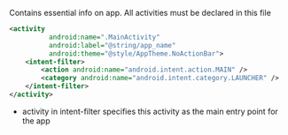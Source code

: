 Contains essential info on app. All activities must be declared in this file
```XML
<activity
		  android:name=".MainActivity"
		  android:label="@string/app_name"
		  android:theme="@style/AppTheme.NoActionBar">
	<intent-filter>
		<action android:name="android.intent.action.MAIN" />
		<category android:name="android.intent.category.LAUNCHER" />
	</intent-filter>
</activity>
```
- activity in intent-filter specifies this activity as the main entry point for the app